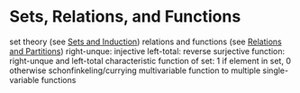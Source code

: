 # Sets, Relations, and Functions
set theory (see [Sets and Induction](sets-induction.md))
relations and functions (see [Relations and Partitions](relations-partitions.md))
	right-unque: injective
	left-total: reverse surjective
	function: right-unque and left-total
	characteristic function of set: 1 if element in set, 0 otherwise
	schonfinkeling/currying
		multivariable function to multiple single-variable functions